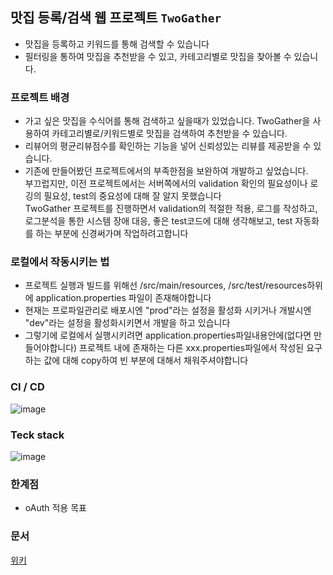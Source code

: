 ## 맛집 등록/검색 웹 프로젝트 `TwoGather`

- 맛집을 등록하고 키워드를 통해 검색할 수 있습니다<br>
- 필터링을 통하여 맛집을 추천받을 수 있고, 카테고리별로 맛집을 찾아볼 수 있습니다.

### 프로젝트 배경
- 가고 싶은 맛집을 수식어를 통해 검색하고 싶을때가 있었습니다. TwoGather을 사용하여 카테고리별로/키워드별로 맛집을 검색하여 추천받을 수 있습니다.
- 리뷰어의 평균리뷰점수를 확인하는 기능을 넣어 신뢰성있는 리뷰를 제공받을 수 있습니다.
- 기존에 만들어봤던 프로젝트에서의 부족한점을 보완하여 개발하고 싶었습니다.
  <br>부끄럽지만, 이전 프로젝트에서는 서버쪽에서의 validation 확인의 필요성이나 로깅의 필요성, test의 중요성에 대해 잘 알지 못했습니다
  <br>TwoGather 프로젝트를 진행하면서 validation의 적절한 적용, 로그를 작성하고, 로그분석을 통한 시스템 장애 대응, 좋은 test코드에 대해 생각해보고, test 자동화를 하는 부분에 신경써가며 작업하려고합니다

### 로컬에서 작동시키는 법
- 프로젝트 실행과 빌드를 위해선 /src/main/resources, /src/test/resources하위에 application.properties 파일이 존재해야합니다
- 현재는 프로파일관리로 배포시엔 "prod"라는 설정을 활성화 시키거나 개발시엔 "dev"라는 설정을 활성화시키면서 개발을 하고 있습니다
- 그렇기에 로컬에서 실행시키려면 application.properties파일내용안에(없다면 만들어야합니다) 프로젝트 내에 존재하는 다른 xxx.properties파일에서 작성된 요구하는 값에 대해 copy하여 빈 부분에 대해서 채워주셔야합니다

### CI / CD
![image](https://github.com/TWOGATH3R/twogather-web-backend/assets/66842566/d96d47be-3da6-48df-9b2b-4260815f4f16)

### Teck stack
![image](https://github.com/TWOGATH3R/twogather-web-backend/assets/66842566/1c217223-40a6-4e14-afc4-a1be216041fa)

### 한계점
- oAuth 적용 목표
### 문서
[위키](https://github.com/TWOGATH3R/twogather-web-backend/wiki)
